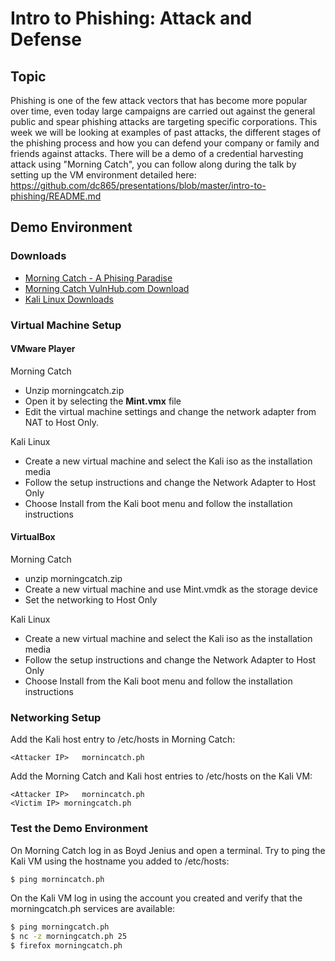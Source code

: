 # Intro to Phishing: Attack and Defense
## Topic
Phishing is one of the few attack vectors that has become more popular over time, even today large campaigns are carried out against the general public and spear phishing attacks are targeting specific corporations. This week we will be looking at examples of past attacks, the different stages of the phishing process and how you can defend your company or family and friends against attacks. There will be a demo of a credential harvesting attack using "Morning Catch", you can follow along during the talk by setting up the VM environment detailed here: https://github.com/dc865/presentations/blob/master/intro-to-phishing/README.md

## Demo Environment

### Downloads

 - [Morning Catch - A Phising Paradise](http://blog.cobaltstrike.com/2014/08/06/introducing-morning-catch-a-phishing-paradise/)
 - [Morning Catch VulnHub.com Download](https://www.vulnhub.com/entry/morning-catch-phishing-industries,101/)
 - [Kali Linux Downloads](https://www.kali.org/downloads/)

### Virtual Machine Setup

#### VMware Player 

Morning Catch
 - Unzip morningcatch.zip
 - Open it by selecting the **Mint.vmx** file
 - Edit the virtual machine settings and change the network adapter from NAT to Host Only. 

Kali Linux
 - Create a new virtual machine and select the Kali iso as the installation media 
 - Follow the setup instructions and change the Network Adapter to Host Only
 - Choose Install from the Kali boot menu and follow the installation instructions 

#### VirtualBox 

Morning Catch 
 - unzip morningcatch.zip
 - Create a new virtual machine and use Mint.vmdk as the storage device
 - Set the networking to Host Only 

Kali Linux
 - Create a new virtual machine and select the Kali iso as the installation media 
 - Follow the setup instructions and change the Network Adapter to Host Only
 - Choose Install from the Kali boot menu and follow the installation instructions 

### Networking Setup

Add the Kali host entry to /etc/hosts in Morning Catch:

```
<Attacker IP>	mornincatch.ph
```


Add the Morning Catch and Kali host entries to /etc/hosts on the Kali VM: 

```
<Attacker IP>	mornincatch.ph
<Victim IP>	morningcatch.ph
```

### Test the Demo Environment

On Morning Catch log in as Boyd Jenius and open a terminal. Try to ping the Kali VM using the hostname you added to /etc/hosts:

```bash
$ ping mornincatch.ph
```

On the Kali VM log in using the account you created and verify that the morningcatch.ph services are available:

```bash
$ ping morningcatch.ph
$ nc -z morningcatch.ph 25
$ firefox morningcatch.ph
```



